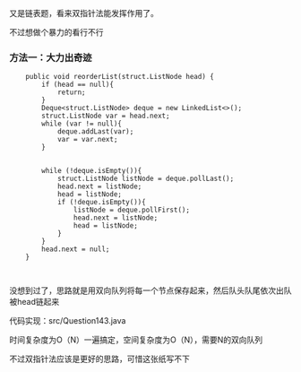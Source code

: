 又是链表题，看来双指针法能发挥作用了。

不过想做个暴力的看行不行

### 方法一：大力出奇迹

~~~
    public void reorderList(struct.ListNode head) {
        if (head == null){
            return;
        }
        Deque<struct.ListNode> deque = new LinkedList<>();
        struct.ListNode var = head.next;
        while (var != null){
            deque.addLast(var);
            var = var.next;
        }


        while (!deque.isEmpty()){
            struct.ListNode listNode = deque.pollLast();
            head.next = listNode;
            head = listNode;
            if (!deque.isEmpty()){
                listNode = deque.pollFirst();
                head.next = listNode;
                head = listNode;
            }
        }
        head.next = null;
    }



~~~

没想到过了，思路就是用双向队列将每一个节点保存起来，然后队头队尾依次出队被head链起来

代码实现：src/Question143.java

时间复杂度为O（N）一遍搞定，空间复杂度为O（N），需要N的双向队列

不过双指针法应该是更好的思路，可惜这张纸写不下